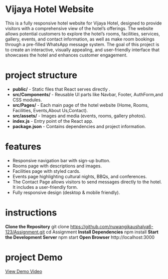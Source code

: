 # Vijaya Hotel Website
This is a fully responsive hotel website for Vijaya Hotel, designed to provide visitors with a comprehensive view of the hotel’s offerings. The website allows potential customers to explore the hotel’s rooms, facilities, services, gallery, events, and contact information, as well as make room bookings through a pre-filled WhatsApp message system.
The goal of this project is to create an interactive, visually appealing, and user-friendly interface that showcases the hotel and enhances customer engagement.
# project structure
- **public/** - Static files that React serves directly .  
- **src/Components/** - Reusable UI parts like Navbar, Footer, AuthForm,and CSS modules.  
- **src/Pages/** - Each main page of the hotel website (Home, Rooms, Facilities, Events,About Us,Contact).  
- **src/assets/** - Images and media (events, rooms, gallery photos).  
- **index.js** - Entry point of the React app.  
- **package.json** - Contains dependencies and project information.
# features
- Responsive navigation bar with sign-up button.  
- Rooms page with descriptions and images. 
- Facilities page with styled cards.  
- Events page highlighting cultural nights, BBQs, and conferences.  
- The Contact Page allows visitors to send messages directly to the hotel. It includes a user-friendly form.  
- Fully responsive design (desktop & mobile friendly).

# instructions
**Clone the Repository**
git clone https://github.com/nuwangikaushalya6-123/Assignment.git
cd Assignment
**Install Dependencies**
npm install
**Start the Development Server**
npm start
**Open Browser**
http://localhost:3000
# project Demo
[View Demo Video](https://drive.google.com/file/d/19vh-kqb-JbqC8f2wpjYfObQcWylAoA5_/view?usp=sharing)




